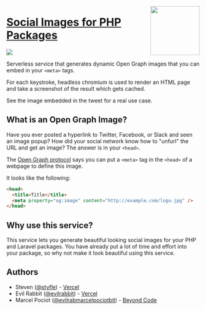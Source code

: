 <a href="https://vercel.com/new/project?template=beyondcode/laravel-og"><img width="128" src="https://vercel.com/button" align="right"></a>

# [Social Images for PHP Packages](https://laravel-og.beyondco.de)

![](https://laravel-og.beyondco.de/My%20Package.png?theme=light&packageName=vendor%2Fmy-awesome-package&pattern=architect&style=style_1&description=This+is+why+it%27s+awesome&md=1&fontSize=100px&images=https%3A%2F%2Flaravel.com%2Fimg%2Flogomark.min.svg)

Serverless service that generates dynamic Open Graph images that you can embed in your `<meta>` tags.

For each keystroke, headless chromium is used to render an HTML page and take a screenshot of the result which gets cached.

See the image embedded in the tweet for a real use case.


## What is an Open Graph Image?

Have you ever posted a hyperlink to Twitter, Facebook, or Slack and seen an image popup?
How did your social network know how to "unfurl" the URL and get an image?
The answer is in your `<head>`.

The [Open Graph protocol](http://ogp.me) says you can put a `<meta>` tag in the `<head>` of a webpage to define this image.

It looks like the following:

```html
<head>
  <title>Title</title>
  <meta property="og:image" content="http://example.com/logo.jpg" />
</head>
```

## Why use this service?

This service lets you generate beautiful looking social images for your PHP and Laravel packages. You have already put a lot of time and effort into your package, so why not make it look beautiful using this service.

## Authors

- Steven ([@styfle](https://twitter.com/styfle)) - [Vercel](https://vercel.com)
- Evil Rabbit ([@evilrabbit](https://twitter.com/evilrabbit_)) - [Vercel](https://vercel.com)
- Marcel Pociot ([@evilrabmarcelpociotbit](https://twitter.com/marcelpociot)) - [Beyond Code](https://beyondco.de)
